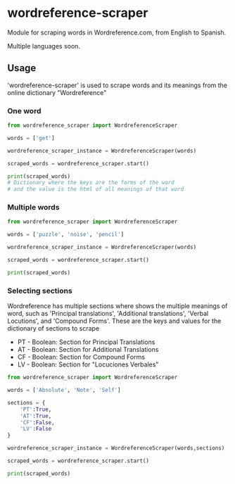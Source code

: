 # wordreference-scraper
Module for scraping words in Wordreference.com, from English to Spanish.

Multiple languages soon.

## Usage

'wordreference-scraper' is used to scrape words and its meanings from the online dictionary "Wordreference"

### One word

```python
from wordreference_scraper import WordreferenceScraper

words = ['get']

wordreference_scraper_instance = WordreferenceScraper(words)

scraped_words = wordreference_scraper.start()

print(scraped_words) 
# Dictionary where the keys are the forms of the word
# and the value is the html of all meanings of that word
```

### Multiple words

```python
from wordreference_scraper import WordreferenceScraper

words = ['puzzle', 'noise', 'pencil']

wordreference_scraper_instance = WordreferenceScraper(words)

scraped_words = wordreference_scraper.start()

print(scraped_words)

```
### Selecting sections
Wordreference has multiple sections where shows the multiple meanings of word, such as 'Principal translations', 'Additional translations', 'Verbal Locutions', and 'Compound Forms'. These are the keys and values for the dictionary of sections to scrape

- PT - Boolean: Section for Principal Translations
- AT - Boolean: Section for Additional Translations
- CF - Boolean: Section for Compound Forms
- LV - Boolean: Section for "Locuciones Verbales"

```python
from wordreference_scraper import WordreferenceScraper

words = ['Absolute', 'Note', 'Self']

sections = {
    'PT':True,
    'AT':True,
    'CF':False,
    'LV':False
}

wordreference_scraper_instance = WordreferenceScraper(words,sections)

scraped_words = wordreference_scraper.start()

print(scraped_words)
```







